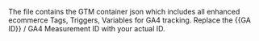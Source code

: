 The file contains the GTM container json which includes all enhanced ecommerce Tags, Triggers, Variables for GA4 tracking. Replace the {{GA ID}} / GA4 Measurement ID with your actual ID.
